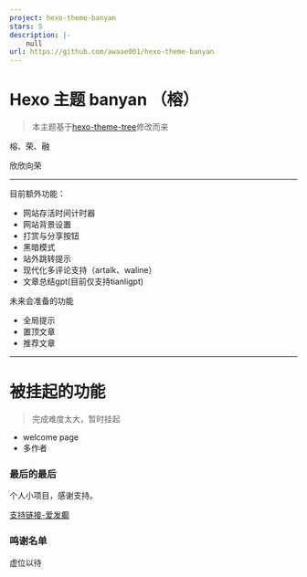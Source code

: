```yaml
---
project: hexo-theme-banyan
stars: 5
description: |-
    null
url: https://github.com/awaae001/hexo-theme-banyan
---
```


# Hexo 主题 banyan （榕）


>本主题基于[hexo-theme-tree](https://github.com/wujun234/hexo-theme-tree)修改而来

榕、荣、融

欣欣向荣

---
目前额外功能：
- 网站存活时间计时器
- 网站背景设置
- 打赏与分享按钮
- 黑暗模式
- 站外跳转提示
- 现代化多评论支持（artalk、waline）
- 文章总结gpt(目前仅支持tianligpt)

未来会准备的功能
- 全局提示
- 置顶文章
- 推荐文章

---
# **被挂起的功能**

>完成难度太大，暂时挂起

- welcome page 
- 多作者


### 最后的最后

个人小项目，感谢支持。

[支持链接-爱发癫](https://afdian.net/a/awaae001)

### 鸣谢名单

虚位以待

